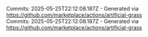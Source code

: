 Commits: 2025-05-25T22:12:08.187Z - Generated via https://github.com/marketplace/actions/artificial-grass
<br>
Commits: 2025-05-25T22:12:08.187Z - Generated via https://github.com/marketplace/actions/artificial-grass
<br>
